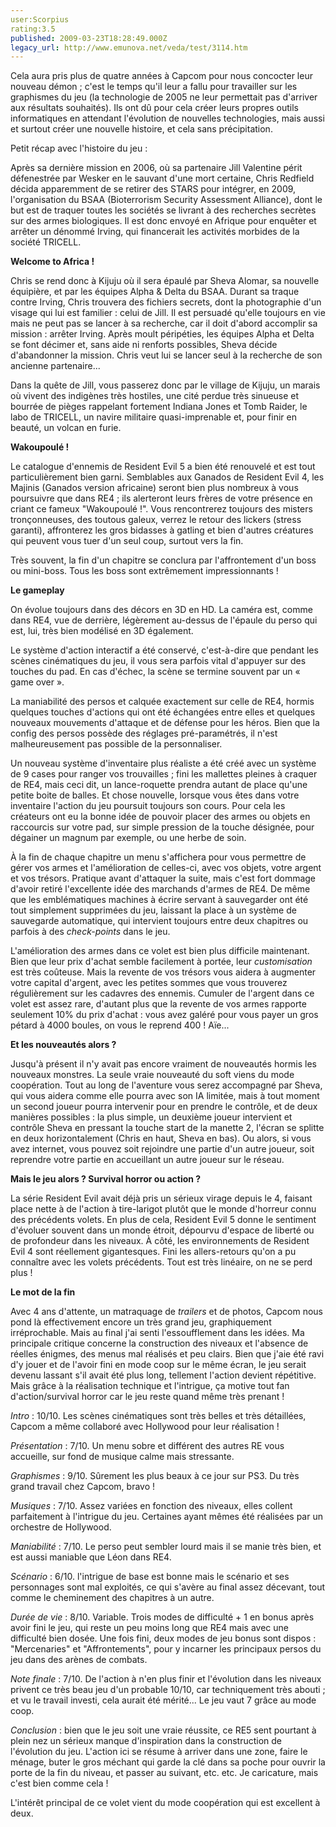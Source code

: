 ```yaml
---
user:Scorpius
rating:3.5
published: 2009-03-23T18:28:49.000Z
legacy_url: http://www.emunova.net/veda/test/3114.htm
---
```

Cela aura pris plus de quatre années à Capcom pour nous concocter leur nouveau démon ; c'est le temps qu'il leur a fallu pour travailler sur les graphismes du jeu (la technologie de 2005 ne leur permettait pas d'arriver aux résultats souhaités). Ils ont dû pour cela créer leurs propres outils informatiques en attendant l'évolution de nouvelles technologies, mais aussi et surtout créer une nouvelle histoire, et cela sans précipitation.  

  

Petit récap avec l'histoire du jeu :  

  

Après sa dernière mission en 2006, où sa partenaire Jill Valentine périt défenestrée par Wesker en le sauvant d'une mort certaine, Chris Redfield décida apparemment de se retirer des STARS pour intégrer, en 2009, l'organisation du BSAA (Bioterrorism Security Assessment Alliance), dont le but est de traquer toutes les sociétés se livrant à des recherches secrètes sur des armes biologiques. Il est donc envoyé en Afrique pour enquêter et arrêter un dénommé Irving, qui financerait les activités morbides de la société TRICELL.  

  

**Welcome to Africa !**  

  

Chris se rend donc à Kijuju où il sera épaulé par Sheva Alomar, sa nouvelle équipière, et par les équipes Alpha & Delta du BSAA. Durant sa traque contre Irving, Chris trouvera des fichiers secrets, dont la photographie d'un visage qui lui est familier : celui de Jill. Il est persuadé qu'elle toujours en vie mais ne peut pas se lancer à sa recherche, car il doit d'abord accomplir sa mission : arrêter Irving. Après moult péripéties, les équipes Alpha et Delta se font décimer et, sans aide ni renforts possibles, Sheva décide d'abandonner la mission. Chris veut lui se lancer seul à la recherche de son ancienne partenaire...  

  

Dans la quête de Jill, vous passerez donc par le village de Kijuju, un marais où vivent des indigènes très hostiles, une cité perdue très sinueuse et bourrée de pièges rappelant fortement Indiana Jones et Tomb Raider, le labo de TRICELL, un navire militaire quasi-imprenable et, pour finir en beauté, un volcan en furie.  

  

**Wakoupoulé !**  

  

Le catalogue d'ennemis de Resident Evil 5 a bien été renouvelé et est tout particulièrement bien garni. Semblables aux Ganados de Resident Evil 4, les Majinis (Ganados version africaine) seront bien plus nombreux à vous poursuivre que dans RE4 ; ils alerteront leurs frères de votre présence en criant ce fameux "Wakoupoulé !". Vous rencontrerez toujours des misters tronçonneuses, des toutous galeux, verrez le retour des lickers (stress garanti), affronterez les gros bidasses à gatling et bien d'autres créatures qui peuvent vous tuer d'un seul coup, surtout vers la fin.  

  

Très souvent, la fin d'un chapitre se conclura par l'affrontement d'un boss ou mini-boss. Tous les boss sont extrêmement impressionnants !  

  

**Le gameplay**  

  

On évolue toujours dans des décors en 3D en HD. La caméra est, comme dans RE4, vue de derrière, légèrement au-dessus de l'épaule du perso qui est, lui, très bien modélisé en 3D également.  

  

Le système d'action interactif a été conservé, c'est-à-dire que pendant les scènes cinématiques du jeu, il vous sera parfois vital d'appuyer sur des touches du pad. En cas d'échec, la scène se termine souvent par un « game over ».  

La maniabilité des persos et calquée exactement sur celle de RE4, hormis quelques touches d'actions qui ont été échangées entre elles et quelques nouveaux mouvements d'attaque et de défense pour les héros. Bien que la config des persos possède des réglages pré-paramétrés, il n'est malheureusement pas possible de la personnaliser.  

  

Un nouveau système d'inventaire plus réaliste a été créé avec un système de 9 cases pour ranger vos trouvailles ; fini les mallettes pleines à craquer de RE4, mais ceci dit, un lance-roquette prendra autant de place qu'une petite boite de balles. Et chose nouvelle, lorsque vous êtes dans votre inventaire l'action du jeu poursuit toujours son cours. Pour cela les créateurs ont eu la bonne idée de pouvoir placer des armes ou objets en raccourcis sur votre pad, sur simple pression de la touche désignée, pour dégainer un magnum par exemple, ou une herbe de soin.  

  

À la fin de chaque chapitre un menu s'affichera pour vous permettre de gérer vos armes et l'amélioration de celles-ci, avec vos objets, votre argent et vos trésors. Pratique avant d'attaquer la suite, mais c'est fort dommage d'avoir retiré l'excellente idée des marchands d'armes de RE4\. De même que les emblématiques machines à écrire servant à sauvegarder ont été tout simplement supprimées du jeu, laissant la place à un système de sauvegarde automatique, qui intervient toujours entre deux chapitres ou parfois à des _check-points_ dans le jeu.  

  

L'amélioration des armes dans ce volet est bien plus difficile maintenant. Bien que leur prix d'achat semble facilement à portée, leur _customisation_ est très coûteuse. Mais la revente de vos trésors vous aidera à augmenter votre capital d'argent, avec les petites sommes que vous trouverez régulièrement sur les cadavres des ennemis. Cumuler de l'argent dans ce volet est assez rare, d'autant plus que la revente de vos armes rapporte seulement 10% du prix d'achat : vous avez galéré pour vous payer un gros pétard à 4000 boules, on vous le reprend 400 ! Aïe...  

  

**Et les nouveautés alors ?**  

  

Jusqu'à présent il n'y avait pas encore vraiment de nouveautés hormis les nouveaux monstres. La seule vraie nouveauté du soft viens du mode coopération. Tout au long de l'aventure vous serez accompagné par Sheva, qui vous aidera comme elle pourra avec son IA limitée, mais à tout moment un second joueur pourra intervenir pour en prendre le contrôle, et de deux manières possibles : la plus simple, un deuxième joueur intervient et contrôle Sheva en pressant la touche start de la manette 2, l'écran se splitte en deux horizontalement (Chris en haut, Sheva en bas). Ou alors, si vous avez internet, vous pouvez soit rejoindre une partie d'un autre joueur, soit reprendre votre partie en accueillant un autre joueur sur le réseau.  

  

**Mais le jeu alors ? Survival horror ou action ?**  

  

La série Resident Evil avait déjà pris un sérieux virage depuis le 4, faisant place nette à de l'action à tire-larigot plutôt que le monde d'horreur connu des précédents volets. En plus de cela, Resident Evil 5 donne le sentiment d'évoluer souvent dans un monde étroit, dépourvu d'espace de liberté ou de profondeur dans les niveaux. À côté, les environnements de Resident Evil 4 sont réellement gigantesques. Fini les allers-retours qu'on a pu connaître avec les volets précédents. Tout est très linéaire, on ne se perd plus !  

  

**Le mot de la fin**  

  

Avec 4 ans d'attente, un matraquage de _trailers_ et de photos, Capcom nous pond là effectivement encore un très grand jeu, graphiquement irréprochable. Mais au final j'ai senti l'essoufflement dans les idées. Ma principale critique concerne la construction des niveaux et l'absence de réelles énigmes, des menus mal réalisés et peu clairs. Bien que j'aie été ravi d'y jouer et de l'avoir fini en mode coop sur le même écran, le jeu serait devenu lassant s'il avait été plus long, tellement l'action devient répétitive. Mais grâce à la réalisation technique et l'intrigue, ça motive tout fan d'action/survival horror car le jeu reste quand même très prenant !  

  

_Intro_ : 10/10\. Les scènes cinématiques sont très belles et très détaillées, Capcom a même collaboré avec Hollywood pour leur réalisation !  

  

_Présentation_ : 7/10\. Un menu sobre et différent des autres RE vous accueille, sur fond de musique calme mais stressante.  

  

_Graphismes_ : 9/10\. Sûrement les plus beaux à ce jour sur PS3\. Du très grand travail chez Capcom, bravo !  

  

_Musiques_ : 7/10\. Assez variées en fonction des niveaux, elles collent parfaitement à l'intrigue du jeu. Certaines ayant mêmes été réalisées par un orchestre de Hollywood.  

  

_Maniabilité_ : 7/10\. Le perso peut sembler lourd mais il se manie très bien, et est aussi maniable que Léon dans RE4\.  

  

_Scénario_ : 6/10\. l'intrigue de base est bonne mais le scénario et ses personnages sont mal exploités, ce qui s'avère au final assez décevant, tout comme le cheminement des chapitres à un autre.  

  

_Durée de vie_ : 8/10\. Variable. Trois modes de difficulté + 1 en bonus après avoir fini le jeu, qui reste un peu moins long que RE4 mais avec une difficulté bien dosée. Une fois fini, deux modes de jeu bonus sont dispos : "Mercenaries" et "Affrontements", pour y incarner les principaux persos du jeu dans des arènes de combats.  

  

_Note finale_ : 7/10\. De l'action à n'en plus finir et l'évolution dans les niveaux privent ce très beau jeu d'un probable 10/10, car techniquement très abouti ; et vu le travail investi, cela aurait été mérité... Le jeu vaut 7 grâce au mode coop.  

  

_Conclusion_ : bien que le jeu soit une vraie réussite, ce RE5 sent pourtant à plein nez un sérieux manque d'inspiration dans la construction de l'évolution du jeu. L'action ici se résume à arriver dans une zone, faire le ménage, buter le gros méchant qui garde la clé dans sa poche pour ouvrir la porte de la fin du niveau, et passer au suivant, etc. etc. Je caricature, mais c'est bien comme cela !  

L'intérêt principal de ce volet vient du mode coopération qui est excellent à deux.
